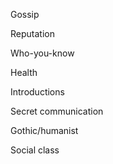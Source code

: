 Gossip

Reputation

Who-you-know

Health

Introductions

Secret communication

Gothic/humanist

Social class
